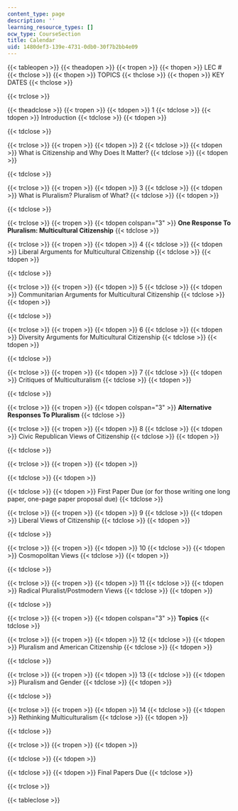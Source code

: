 ```yaml
---
content_type: page
description: ''
learning_resource_types: []
ocw_type: CourseSection
title: Calendar
uid: 1480def3-139e-4731-0db0-30f7b2bb4e09
---
```


{{< tableopen >}}
{{< theadopen >}}
{{< tropen >}}
{{< thopen >}}
LEC #
{{< thclose >}}
{{< thopen >}}
TOPICS
{{< thclose >}}
{{< thopen >}}
KEY DATES
{{< thclose >}}

{{< trclose >}}

{{< theadclose >}}
{{< tropen >}}
{{< tdopen >}}
1
{{< tdclose >}}
{{< tdopen >}}
Introduction
{{< tdclose >}}
{{< tdopen >}}

{{< tdclose >}}

{{< trclose >}}
{{< tropen >}}
{{< tdopen >}}
2
{{< tdclose >}}
{{< tdopen >}}
What is Citizenship and Why Does It Matter?
{{< tdclose >}}
{{< tdopen >}}

{{< tdclose >}}

{{< trclose >}}
{{< tropen >}}
{{< tdopen >}}
3
{{< tdclose >}}
{{< tdopen >}}
What is Pluralism? Pluralism of What?
{{< tdclose >}}
{{< tdopen >}}

{{< tdclose >}}

{{< trclose >}}
{{< tropen >}}
{{< tdopen colspan="3" >}}
**One Response To Pluralism: Multicultural Citizenship**
{{< tdclose >}}

{{< trclose >}}
{{< tropen >}}
{{< tdopen >}}
4
{{< tdclose >}}
{{< tdopen >}}
Liberal Arguments for Multicultural Citizenship
{{< tdclose >}}
{{< tdopen >}}

{{< tdclose >}}

{{< trclose >}}
{{< tropen >}}
{{< tdopen >}}
5
{{< tdclose >}}
{{< tdopen >}}
Communitarian Arguments for Multicultural Citizenship
{{< tdclose >}}
{{< tdopen >}}

{{< tdclose >}}

{{< trclose >}}
{{< tropen >}}
{{< tdopen >}}
6
{{< tdclose >}}
{{< tdopen >}}
Diversity Arguments for Multicultural Citizenship
{{< tdclose >}}
{{< tdopen >}}

{{< tdclose >}}

{{< trclose >}}
{{< tropen >}}
{{< tdopen >}}
7
{{< tdclose >}}
{{< tdopen >}}
Critiques of Multiculturalism
{{< tdclose >}}
{{< tdopen >}}

{{< tdclose >}}

{{< trclose >}}
{{< tropen >}}
{{< tdopen colspan="3" >}}
**Alternative Responses To Pluralism**
{{< tdclose >}}

{{< trclose >}}
{{< tropen >}}
{{< tdopen >}}
8
{{< tdclose >}}
{{< tdopen >}}
Civic Republican Views of Citizenship
{{< tdclose >}}
{{< tdopen >}}

{{< tdclose >}}

{{< trclose >}}
{{< tropen >}}
{{< tdopen >}}

{{< tdclose >}}
{{< tdopen >}}

{{< tdclose >}}
{{< tdopen >}}
First Paper Due (or for those writing one long paper, one-page paper proposal due)
{{< tdclose >}}

{{< trclose >}}
{{< tropen >}}
{{< tdopen >}}
9
{{< tdclose >}}
{{< tdopen >}}
Liberal Views of Citizenship
{{< tdclose >}}
{{< tdopen >}}

{{< tdclose >}}

{{< trclose >}}
{{< tropen >}}
{{< tdopen >}}
10
{{< tdclose >}}
{{< tdopen >}}
Cosmopolitan Views
{{< tdclose >}}
{{< tdopen >}}

{{< tdclose >}}

{{< trclose >}}
{{< tropen >}}
{{< tdopen >}}
11
{{< tdclose >}}
{{< tdopen >}}
Radical Pluralist/Postmodern Views
{{< tdclose >}}
{{< tdopen >}}

{{< tdclose >}}

{{< trclose >}}
{{< tropen >}}
{{< tdopen colspan="3" >}}
**Topics**
{{< tdclose >}}

{{< trclose >}}
{{< tropen >}}
{{< tdopen >}}
12
{{< tdclose >}}
{{< tdopen >}}
Pluralism and American Citizenship
{{< tdclose >}}
{{< tdopen >}}

{{< tdclose >}}

{{< trclose >}}
{{< tropen >}}
{{< tdopen >}}
13
{{< tdclose >}}
{{< tdopen >}}
Pluralism and Gender
{{< tdclose >}}
{{< tdopen >}}

{{< tdclose >}}

{{< trclose >}}
{{< tropen >}}
{{< tdopen >}}
14
{{< tdclose >}}
{{< tdopen >}}
Rethinking Multiculturalism
{{< tdclose >}}
{{< tdopen >}}

{{< tdclose >}}

{{< trclose >}}
{{< tropen >}}
{{< tdopen >}}

{{< tdclose >}}
{{< tdopen >}}

{{< tdclose >}}
{{< tdopen >}}
Final Papers Due
{{< tdclose >}}

{{< trclose >}}

{{< tableclose >}}